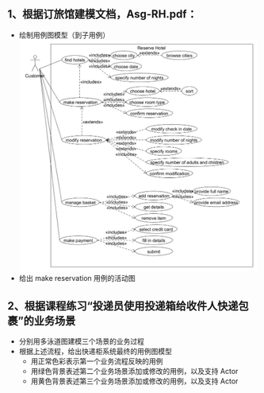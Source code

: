 ## 1、根据订旅馆建模文档，Asg-RH.pdf：
* 绘制用例图模型（到子用例）
![umel](/用例图模型.jpg)
* 给出 make reservation 用例的活动图

## 2、根据课程练习“投递员使用投递箱给收件人快递包裹”的业务场景
* 分别用多泳道图建模三个场景的业务过程
* 根据上述流程，给出快递柜系统最终的用例图模型
   * 用正常色彩表示第一个业务流程反映的用例
   * 用绿色背景表述第二个业务场景添加或修改的用例，以及支持 Actor
   * 用黄色背景表述第三个业务场景添加或修改的用例，以及支持 Actor
